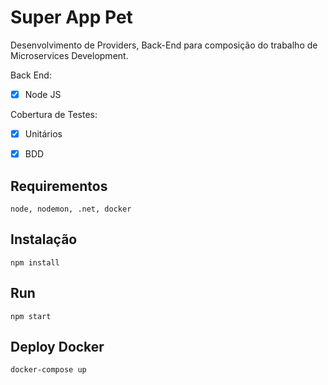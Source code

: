 # Super App Pet

Desenvolvimento de Providers, Back-End para composição do trabalho de Microservices Development.<p>

Back End: <p>
  - [x] Node JS <p>

Cobertura de Testes: <p>
  - [x] Unitários <p>
  - [x] BDD <p>

## Requirementos
```
node, nodemon, .net, docker
```

## Instalação
```
npm install
```
## Run 
```
npm start 
```

## Deploy Docker 
```
docker-compose up
```
